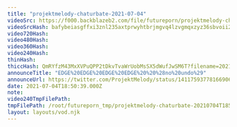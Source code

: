 ```yaml
---
title: "projektmelody-chaturbate-2021-07-04"
videoSrc: https://f000.backblazeb2.com/file/futureporn/projektmelody-chaturbate-2021-07-04.mp4
videoSrcHash: bafybeiasgffxi3znl235axtprwyhtbrjmgvq4lzvgmqxzyz36sbvoii2qq?filename=projektmelody-chaturbate-2021-07-04.mp4
video720Hash: 
video480Hash: 
video360Hash: 
video240Hash: 
thinHash: 
thiccHash: QmRYfzM43MxXVPuQPP2tDkvTvaWrUobMsSX5dWufJwSM6T?filename=20210704T185039Z-thicc.jpg
announceTitle: "EDGE%20EDGE%20EDGE%20EDGE%20%20%28no%20undo%29"
announceUrl: https://twitter.com/ProjektMelody/status/1411759377816690696
date: 2021-07-04T18:50:39.000Z
note: 
video240TmpFilePath: 
tmpFilePath: /root/futureporn_tmp/projektmelody-chaturbate-20210704T185039Z.mp4
layout: layouts/vod.njk
---
```

